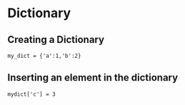 # Dictionary

## Creating a Dictionary
`my_dict = {'a':1,'b':2}`
## Inserting an element in the dictionary
`mydict['c'] = 3`